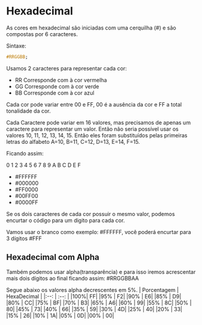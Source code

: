 # Hexadecimal

As cores em hexadecimal são iniciadas com uma cerquilha (#) e são compostas por 6 caracteres.

Sintaxe:

```css
#RRGGBB;
```

Usamos 2 caracteres para representar cada cor:

* RR Corresponde com à cor vermelha
* GG Corresponde com à cor verde
* BB Corresponde com à cor azul

Cada cor pode variar entre 00 e FF, 00 é a ausência da cor e FF a total tonalidade da cor.

Cada Caractere pode variar em 16 valores, mas precisamos de apenas um caractere para representar um valor. Então não seria possível usar os valores 10, 11, 12, 13, 14, 15. Então eles foram substituídos pelas primeiras letras do alfabeto A=10, B=11, C=12, D=13, E=14, F=15.

Ficando assim:

0 1 2 3 4 5 6 7 8 9 A  B  C  D  E  F

* #FFFFFF
* #000000
* #FF0000
* #00FF00
* #0000FF

Se os dois caracteres de cada cor possuir o mesmo valor, podemos encurtar o código para um digito para cada cor.  

Vamos usar o branco como exemplo: #FFFFFF, você poderá encurtar para 3 dígitos #FFF

## Hexadecimal com Alpha

Também  podemos usar alpha(transparência)  e para isso iremos acrescentar mais dois dígitos ao final ficando assim: #RRGGBBAA

Segue abaixo os valores alpha decrescentes em 5%.
| Porcentagem  | HexaDecimal  |
|:--: | :--: |
|100%| FF|
|95% | F2|
|90% | E6|
|85% | D9|
|80% | CC|
|75% | BF|
|70% | B3|
|65% | A6|
|60% | 99|
|55% | 8C|
|50% | 80|
|45% | 73|
|40% | 66|
|35% | 59|
|30% | 4D|
|25% | 40|
|20% | 33|
|15% | 26|
|10% | 1A|
|05% | 0D|
|00% | 00|
